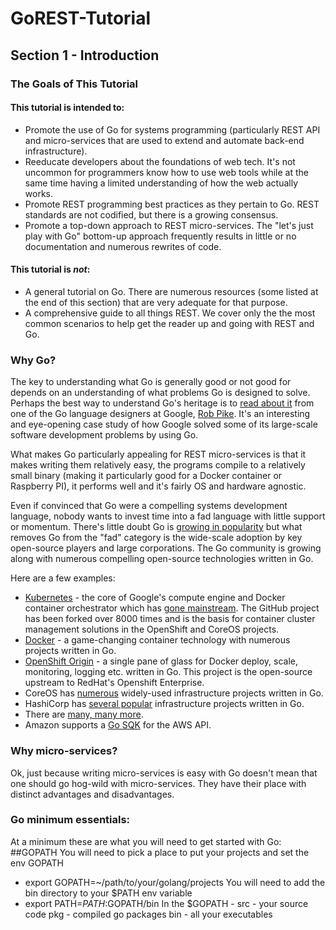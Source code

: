 # GoREST-Tutorial
## Section 1 - Introduction
### The Goals of This Tutorial

#### This tutorial is intended to:
* Promote the use of Go for systems programming (particularly REST API and micro-services that are used to extend and automate back-end infrastructure).
* Reeducate developers about the foundations of web tech. It's not uncommon for programmers know how to use web tools while at the same time having a limited understanding of how the web actually works.
* Promote REST programming best practices as they pertain to Go. REST standards are not codified, but there is a growing consensus.
* Promote a top-down approach to REST micro-services. The "let's just play with Go" bottom-up approach frequently results in little or no documentation and numerous rewrites of code.

#### This tutorial is _not_:
* A general tutorial on Go. There are numerous resources (some listed at the end of this section) that are very adequate for that purpose.
* A comprehensive guide to all things REST. We cover only the the most common scenarios to help get the reader up and going with REST and Go.

### Why Go?
The key to understanding what Go is generally good or not good for depends on an understanding of what problems Go is designed to solve. Perhaps the best way to understand Go's heritage is to [read about it](https://talks.golang.org/2012/splash.article) from one of the Go language designers at Google, [Rob Pike](https://research.google.com/pubs/r.html). It's an interesting and eye-opening case study of how Google solved some of its large-scale software development problems by using Go.

What makes Go particularly appealing for REST micro-services is that it makes writing them relatively easy, the programs compile to a relatively small binary (making it particularly good for a Docker container or Raspberry PI), it performs well and it's fairly OS and hardware agnostic.

Even if convinced that Go were a compelling systems development language, nobody wants to invest time into a fad language with little support or momentum. There's little doubt Go is [growing in popularity](http://www.infoworld.com/article/3130072/application-development/with-help-from-docker-googles-go-jumps-in-popularity.html) but what removes Go from the "fad" category is the wide-scale adoption by key open-source players and large corporations. The Go community is growing along with numerous compelling open-source technologies written in Go.

Here are a few examples:
* [Kubernetes](https://github.com/kubernetes/kubernetes) - the core of Google's compute engine and Docker container orchestrator which has [gone mainstream](https://kubernetes.io/case-studies/). The GitHub project has been forked over 8000 times and is the basis for container cluster management solutions in the OpenShift and CoreOS projects.
* [Docker](https://github.com/docker) - a game-changing container technology with numerous projects written in Go.
* [OpenShift Origin](https://github.com/openshift/) - a single pane of glass for Docker deploy, scale, monitoring, logging etc. written in Go. This project is the open-source upstream to RedHat's Openshift Enterprise.
* CoreOS has [numerous](https://github.com/coreos/) widely-used infrastructure projects written in Go.
* HashiCorp has [several popular](https://github.com/hashicorp) infrastructure projects written in Go.
* There are [many, many more](https://github.com/avelino/awesome-go).
* Amazon supports a [Go SQK](https://aws.amazon.com/sdk-for-go/) for the AWS API.

### Why micro-services?
Ok, just because writing micro-services is easy with Go doesn't mean that one should go hog-wild with micro-services. They have their place with distinct advantages and disadvantages.

### Go minimum essentials:
At a minimum these are what you will need to get started with Go:
##GOPATH
You will need to pick a place to put your projects and set the env GOPATH
* export GOPATH=~/path/to/your/golang/projects
You will need to add the bin directory to your $PATH env variable
* export PATH=$PATH:$GOPATH/bin
In the $GOPATH -
src - your source code
pkg - compiled go packages
bin - all your executables 

